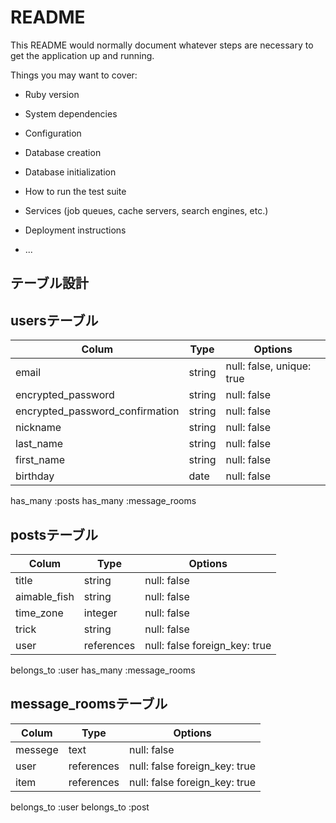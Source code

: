 # README

This README would normally document whatever steps are necessary to get the
application up and running.

Things you may want to cover:

* Ruby version

* System dependencies

* Configuration

* Database creation

* Database initialization

* How to run the test suite

* Services (job queues, cache servers, search engines, etc.)

* Deployment instructions

* ...

## テーブル設計

## usersテーブル

| Colum                           | Type   |Options                    |
| --------------------------------| ------ | ------------------------- |
| email                           | string | null: false, unique: true |
| encrypted_password              | string | null: false               |
| encrypted_password_confirmation | string | null: false               |
| nickname                        | string | null: false               |
| last_name                       | string | null: false               |
| first_name                      | string | null: false               |
| birthday                        | date   | null: false               |

has_many :posts
has_many :message_rooms

## postsテーブル

| Colum                     | Type       |Options                        |
| --------------------------| -----------| ----------------------------- |
| title                     | string     | null: false                   | 
| aimable_fish              | string     | null: false                   |
| time_zone                 | integer    | null: false                   | 
| trick                     | string     | null: false                   | 
| user                      | references | null: false foreign_key: true |

belongs_to :user
has_many :message_rooms

## message_roomsテーブル
| Colum                 | Type       |Options                        |
| ----------------------| ---------- | ----------------------------- |
| messege               | text       | null: false                   |
| user                  | references | null: false foreign_key: true |
| item                  | references | null: false foreign_key: true |


belongs_to :user
belongs_to :post





